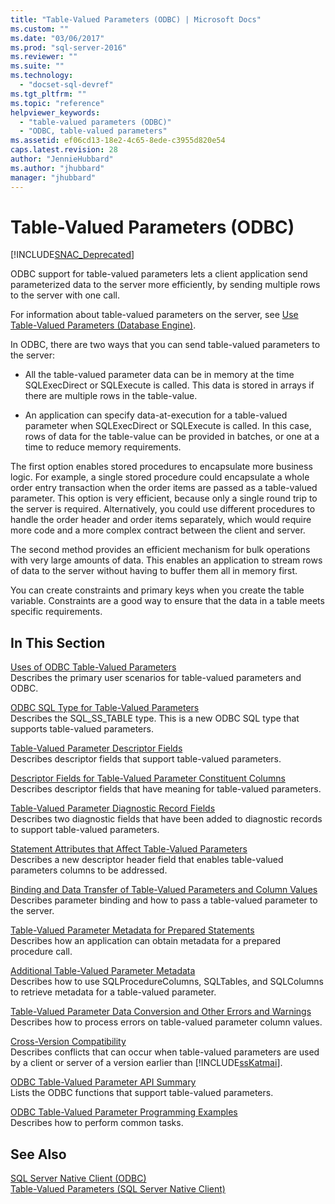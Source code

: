 ```yaml
---
title: "Table-Valued Parameters (ODBC) | Microsoft Docs"
ms.custom: ""
ms.date: "03/06/2017"
ms.prod: "sql-server-2016"
ms.reviewer: ""
ms.suite: ""
ms.technology: 
  - "docset-sql-devref"
ms.tgt_pltfrm: ""
ms.topic: "reference"
helpviewer_keywords: 
  - "table-valued parameters (ODBC)"
  - "ODBC, table-valued parameters"
ms.assetid: ef06cd13-18e2-4c65-8ede-c3955d820e54
caps.latest.revision: 28
author: "JennieHubbard"
ms.author: "jhubbard"
manager: "jhubbard"
---
```

# Table-Valued Parameters (ODBC)
[!INCLUDE[SNAC_Deprecated](../../includes/snac-deprecated.md)]

  ODBC support for table-valued parameters lets a client application send parameterized data to the server more efficiently, by sending multiple rows to the server with one call.  
  
 For information about table-valued parameters on the server, see [Use Table-Valued Parameters &#40;Database Engine&#41;](../../relational-databases/tables/use-table-valued-parameters-database-engine.md).  
  
 In ODBC, there are two ways that you can send table-valued parameters to the server:  
  
-   All the table-valued parameter data can be in memory at the time SQLExecDirect or SQLExecute is called. This data is stored in arrays if there are multiple rows in the table-value.  
  
-   An application can specify data-at-execution for a table-valued parameter when SQLExecDirect or SQLExecute is called. In this case, rows of data for the table-value can be provided in batches, or one at a time to reduce memory requirements.  
  
 The first option enables stored procedures to encapsulate more business logic. For example, a single stored procedure could encapsulate a whole order entry transaction when the order items are passed as a table-valued parameter. This option is very efficient, because only a single round trip to the server is required. Alternatively, you could use different procedures to handle the order header and order items separately, which would require more code and a more complex contract between the client and server.  
  
 The second method provides an efficient mechanism for bulk operations with very large amounts of data. This enables an application to stream rows of data to the server without having to buffer them all in memory first.  
  
 You can create constraints and primary keys when you create the table variable. Constraints are a good way to ensure that the data in a table meets specific requirements.  
  
## In This Section  
 [Uses of ODBC Table-Valued Parameters](../../relational-databases/native-client-odbc-table-valued-parameters/uses-of-odbc-table-valued-parameters.md)  
 Describes the primary user scenarios for table-valued parameters and ODBC.  
  
 [ODBC SQL Type for Table-Valued Parameters](../../relational-databases/native-client-odbc-table-valued-parameters/odbc-sql-type-for-table-valued-parameters.md)  
 Describes the SQL_SS_TABLE type. This is a new ODBC SQL type that supports table-valued parameters.  
  
 [Table-Valued Parameter Descriptor Fields](../../relational-databases/native-client-odbc-table-valued-parameters/table-valued-parameter-descriptor-fields.md)  
 Describes descriptor fields that support table-valued parameters.  
  
 [Descriptor Fields for Table-Valued Parameter Constituent Columns](../../relational-databases/native-client-odbc-table-valued-parameters/descriptor-fields-for-table-valued-parameter-constituent-columns.md)  
 Describes descriptor fields that have meaning for table-valued parameters.  
  
 [Table-Valued Parameter Diagnostic Record Fields](../../relational-databases/native-client-odbc-table-valued-parameters/table-valued-parameter-diagnostic-record-fields.md)  
 Describes two diagnostic fields that have been added to diagnostic records to support table-valued parameters.  
  
 [Statement Attributes that Affect Table-Valued Parameters](../../relational-databases/native-client-odbc-table-valued-parameters/statement-attributes-that-affect-table-valued-parameters.md)  
 Describes a new descriptor header field that enables table-valued parameters columns to be addressed.  
  
 [Binding and Data Transfer of Table-Valued Parameters and Column Values](../../relational-databases/native-client-odbc-table-valued-parameters/binding-and-data-transfer-of-table-valued-parameters-and-column-values.md)  
 Describes parameter binding and how to pass a table-valued parameter to the server.  
  
 [Table-Valued Parameter Metadata for Prepared Statements](../../relational-databases/native-client-odbc-table-valued-parameters/table-valued-parameter-metadata-for-prepared-statements.md)  
 Describes how an application can obtain metadata for a prepared procedure call.  
  
 [Additional Table-Valued Parameter Metadata](../../relational-databases/native-client-odbc-table-valued-parameters/additional-table-valued-parameter-metadata.md)  
 Describes how to use SQLProcedureColumns, SQLTables, and SQLColumns to retrieve metadata for a table-valued parameter.  
  
 [Table-Valued Parameter Data Conversion and Other Errors and Warnings](../../relational-databases/native-client-odbc-table-valued-parameters/table-valued-parameter-data-conversion-and-other-errors-and-warnings.md)  
 Describes how to process errors on table-valued parameter column values.  
  
 [Cross-Version Compatibility](../../relational-databases/native-client-odbc-table-valued-parameters/cross-version-compatibility.md)  
 Describes conflicts that can occur when table-valued parameters are used by a client or server of a version earlier than [!INCLUDE[ssKatmai](../../includes/sskatmai-md.md)].  
  
 [ODBC Table-Valued Parameter API Summary](../../relational-databases/native-client-odbc-table-valued-parameters/odbc-table-valued-parameter-api-summary.md)  
 Lists the ODBC functions that support table-valued parameters.  
  
 [ODBC Table-Valued Parameter Programming Examples](http://msdn.microsoft.com/library/3f52b7a7-f2bd-4455-b79e-d015fb397726)  
 Describes how to perform common tasks.  
  
## See Also  
 [SQL Server Native Client &#40;ODBC&#41;](../../relational-databases/native-client/odbc/sql-server-native-client-odbc.md)   
 [Table-Valued Parameters &#40;SQL Server Native Client&#41;](../../relational-databases/native-client/features/table-valued-parameters-sql-server-native-client.md)  
  
  